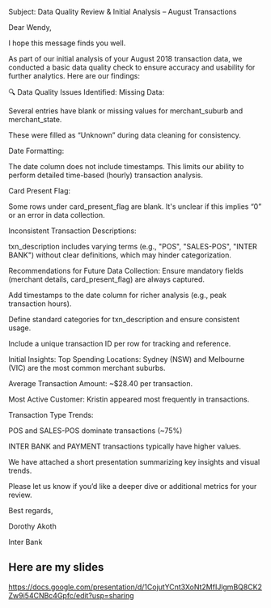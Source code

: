 Subject: Data Quality Review & Initial Analysis – August Transactions

Dear Wendy,

I hope this message finds you well.

As part of our initial analysis of your August 2018 transaction data, we conducted a basic data quality check to ensure accuracy and usability for further analytics. Here are our findings:

🔍 Data Quality Issues Identified:
Missing Data:

Several entries have blank or missing values for merchant_suburb and merchant_state.

These were filled as “Unknown” during data cleaning for consistency.

Date Formatting:

The date column does not include timestamps. This limits our ability to perform detailed time-based (hourly) transaction analysis.

Card Present Flag:

Some rows under card_present_flag are blank. It's unclear if this implies “0” or an error in data collection.

Inconsistent Transaction Descriptions:

txn_description includes varying terms (e.g., "POS", "SALES-POS", "INTER BANK") without clear definitions, which may hinder categorization.

Recommendations for Future Data Collection:
Ensure mandatory fields (merchant details, card_present_flag) are always captured.

Add timestamps to the date column for richer analysis (e.g., peak transaction hours).

Define standard categories for txn_description and ensure consistent usage.

Include a unique transaction ID per row for tracking and reference.

Initial Insights:
Top Spending Locations: Sydney (NSW) and Melbourne (VIC) are the most common merchant suburbs.

Average Transaction Amount: ~$28.40 per transaction.

Most Active Customer: Kristin appeared most frequently in transactions.

Transaction Type Trends:

POS and SALES-POS dominate transactions (~75%)

INTER BANK and PAYMENT transactions typically have higher values.

We have attached a short presentation summarizing key insights and visual trends.

Please let us know if you’d like a deeper dive or additional metrics for your review.

Best regards,

Dorothy Akoth

Inter Bank

## Here are my slides

https://docs.google.com/presentation/d/1CojutYCnt3XoNt2MfIJlgmBQ8CK2Zw9i54CNBc4Gpfc/edit?usp=sharing
